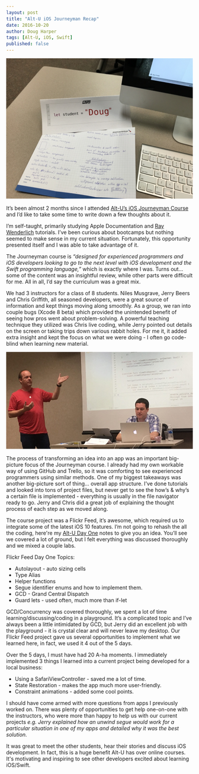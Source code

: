 ```yaml
---
layout: post
title: "Alt-U iOS Journeyman Recap"
date: 2016-10-20
author: Doug Harper
tags: [Alt-U, iOS, Swift]
published: false
---
```

![Alt-U](/images/Alt-U-Desk.jpg "Learning iOS and Swift at Alt-U")

It’s been almost 2 months since I attended [Alt-U’s iOS Journeyman Course](http://www.fivepackcreative.com/ios-journeyman/ "Alt-U Journeyman Bootcamp") and I’d like to take some time to write down a few thoughts about it. 

I’m self-taught, primarily studying Apple Documentation and [Ray Wenderlich](https://www.raywenderlich.com "RayWenderlich.com") tutorials.  I’ve been curious about bootcamps but nothing seemed to make sense in my current situation.  Fortunately, this opportunity presented itself and I was able to take advantage of it.  

The Journeyman course is *“designed for experienced programmers and iOS developers looking to go to the next level with iOS development and the Swift programming language,”* which is exactly where I was.  Turns out… some of the content was an insightful review, while other parts were difficult for me.  All in all, I’d say the curriculum was a great mix.

We had 3 instructors for a class of 8 students.  Niles Musgrave, Jerry Beers and Chris Griffith, all seasoned developers, were a great source of information and kept things moving along smoothly. As a group, we ran into couple bugs (Xcode 8 beta) which provided the unintended benefit of seeing how pros went about problem-solving.  A powerful teaching technique they utilized was Chris live coding, while Jerry pointed out details on the screen or taking trips down various rabbit holes.  For me it, it added extra insight and kept the focus on what we were doing - I often go code-blind when learning new material.

![Alt-U Instructors](/images/Alt-U-Instructors.jpg "Alt-U Instructors")

The process of transforming an idea into an app was an important big-picture focus of the Journeyman course.  I already had my own workable way of using GitHub and Trello, so it was comforting to see experienced programmers using similar methods.  One of my biggest takeaways was another big-picture sort of thing… overall app structure.  I’ve done tutorials and looked into tons of project files, but never get to see the how’s & why’s a certain file is implemented - everything is usually in the file navigator ready to go.  Jerry and Chris did a great job of explaining the thought process of each step as we moved along.

The course project was a Flickr Feed, it’s awesome, which required us to integrate some of the latest iOS 10 features.  I’m not going to rehash the all the coding, here're my [Alt-U Day One](http://endodoug.github.io/blog/alt-u-day-one "Alt-U Day One") notes to give you an idea.  You’ll see we covered a lot of ground, but I felt everything was discussed thoroughly and we mixed a couple labs.

Flickr Feed Day One Topics:

- Autolayout - auto sizing cells
- Type Alias
- Helper functions
- Segue identifier enums and how to implement them.
- GCD - Grand Central Dispatch
- Guard lets - used often, much more than if-let

GCD/Concurrency was covered thoroughly, we spent a lot of time learning/discussing/coding in a playground.  It’s a complicated topic and I’ve always been a little intimidated by GCD, but Jerry did an excellent job with the playground - it is crystal clear and will never leave my desktop. Our Flickr Feed project gave us several opportunities to implement what we learned here, in fact, we used it 4 out of the 5 days. 

Over the 5 days, I must have had 20 A-ha moments.  I immediately implemented 3 things I learned into a current project being developed for a local business: 

- Using a SafariViewController - saved me a lot of time.
- State Restoration - makes the app much more user-friendly.
- Constraint animations - added some cool points.

I should have come armed with more questions from apps I previously worked on.  There was plenty of opportunities to get help one-on-one with the instructors, who were more than happy to help us with our current projects *e.g. Jerry explained how an unwind segue would work for a particular situation in one of my apps and detailed why it was the best solution.* 

It was great to meet the other students, hear their stories and discuss iOS development.  In fact, this is a huge benefit Alt-U has over online courses.  It's motivating and inspiring to see other developers excited about learning iOS/Swift. 


